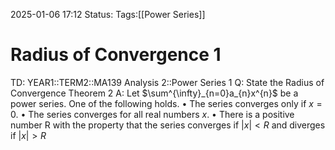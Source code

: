2025-01-06 17:12
Status: 
Tags:[[Power Series]]
# Radius of Convergence 1

TD: YEAR1::TERM2::MA139 Analysis 2::Power Series 1
Q: State the Radius of Convergence Theorem 2
A: Let $\sum^{\infty}_{n=0}a_{n}x^{n}$ be a power series. One of the following holds.
• The series converges only if $x = 0$.
• The series converges for all real numbers $x$.
• There is a positive number R with the property that the series converges if $|x| < R$ and diverges if $|x| > R$ 
<!--ID: 1736185114113-->
